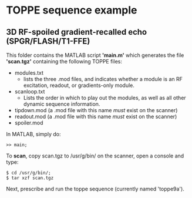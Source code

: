 # TOPPE sequence example 

## 3D RF-spoiled gradient-recalled echo (SPGR/FLASH/T1-FFE)

This folder contains the MATLAB script **'main.m'** which generates the file **'scan.tgz'** containing the following TOPPE files:

+ modules.txt
  + lists the three .mod files, and indicates whether a module is an RF excitation, readout, or gradients-only module.
+ scanloop.txt
  + Lists the order in which to play out the modules, as well as all other dynamic sequence information.
+ tipdown.mod (a .mod file with this name *must* exist on the scanner)
+ readout.mod (a .mod file with this name *must* exist on the scanner)
+ spoiler.mod

In MATLAB, simply do:

``` >> main; ```

To **scan**, copy scan.tgz to /usr/g/bin/ on the scanner, open a console and type:

```
$ cd /usr/g/bin/;
$ tar xzf scan.tgz
```

Next, prescribe and run the toppe sequence (currently named 'toppe9a').


